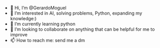 - 👋 Hi, I’m @GerardoMoguel
- 👀 I’m interested in AI, solving problems, Python, expanding my knowledge:)
- 🌱 I’m currently learning python
- 💞️ I’m looking to collaborate on anything that can be helpful for me to improve 
- 📫 How to reach me: send me a dm

<!---
GerardoMoguel/GerardoMoguel is a ✨ special ✨ repository because its `README.md` (this file) appears on your GitHub profile.
You can click the Preview link to take a look at your changes.
--->
